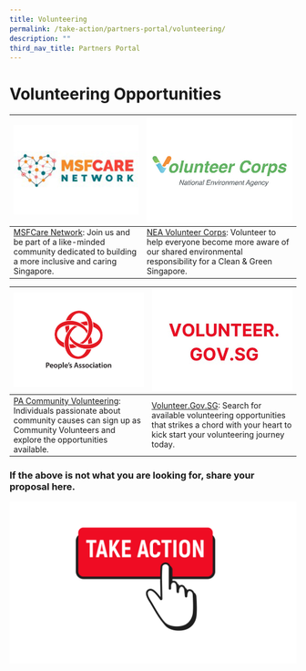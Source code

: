 ```yaml
---
title: Volunteering
permalink: /take-action/partners-portal/volunteering/
description: ""
third_nav_title: Partners Portal
---
```

# Volunteering Opportunities


| ![](/images/Opportunities/msf-care-network_422x304.jpg) |![](/images/Opportunities/volunter-corps_422x304.jpg)|
| --- | - | 
| [MSFCare Network](https://go.gov.sg/msfcarenetwork): Join us and be part of a like-minded community dedicated to building a more inclusive and caring Singapore.| [NEA Volunteer Corps](https://www.cgs.gov.sg/how-can-we-act/volunteer/roles): Volunteer to help everyone become more aware of our shared environmental responsibility for a Clean & Green Singapore.|

| ![](/images/Opportunities/pa-logo-v2.jpg) |![](/images/Opportunities/volunteersg-logo-v3.jpg) |
| --- | - | 
| [PA Community Volunteering](https://onepa.gov.sg): Individuals passionate about community causes can sign up as Community Volunteers and explore the opportunities available. | [Volunteer.Gov.SG](https://volunteer.gov.sg/volunteer/home): Search for available volunteering opportunities that strikes a chord with your heart to kick start your volunteering journey today.| 



### If the above is not what you are looking for, share your proposal here. 

[![](/images/take%20action.png)](https://go.gov.sg/takeactiontoday)
